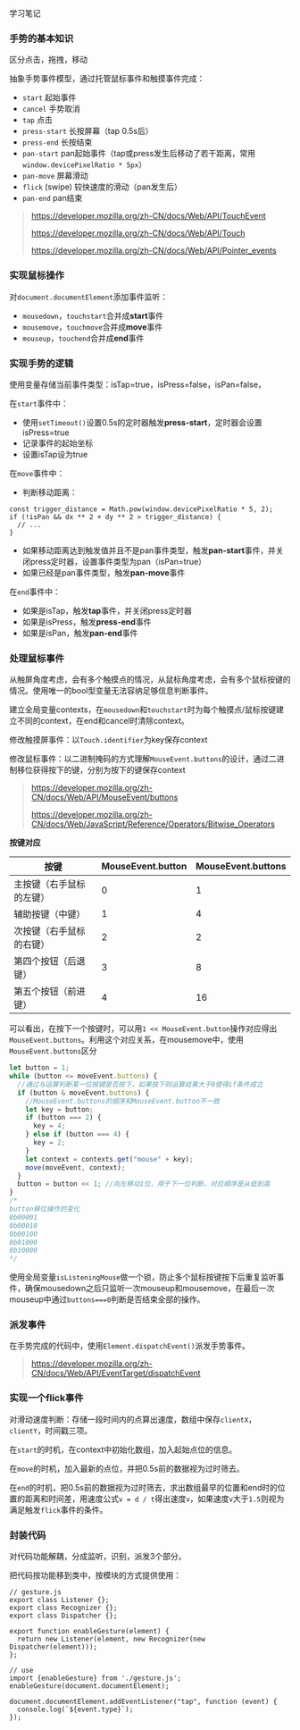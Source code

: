 学习笔记


### 手势的基本知识

区分点击，拖拽，移动

抽象手势事件模型，通过托管鼠标事件和触摸事件完成：

- `start` 起始事件
- `cancel` 手势取消
- `tap` 点击
- `press-start` 长按屏幕（tap 0.5s后）
- `press-end` 长按结束
- `pan-start` pan起始事件（tap或press发生后移动了若干距离，常用`window.devicePixelRatio * 5px`）
- `pan-move` 屏幕滑动
- `flick` (swipe) 较快速度的滑动（pan发生后）
- `pan-end` pan结束

> https://developer.mozilla.org/zh-CN/docs/Web/API/TouchEvent
>
> https://developer.mozilla.org/zh-CN/docs/Web/API/Touch
>
> https://developer.mozilla.org/zh-CN/docs/Web/API/Pointer_events


### 实现鼠标操作
对`document.documentElement`添加事件监听：

- `mousedown`，`touchstart`合并成**start**事件
- `mousemove`，`touchmove`合并成**move**事件
- `mouseup`，`touchend`合并成**end**事件


### 实现手势的逻辑

使用变量存储当前事件类型：isTap=true，isPress=false，isPan=false，

在`start`事件中：
- 使用`setTimeout()`设置0.5s的定时器触发**press-start**，定时器会设置isPress=true
- 记录事件的起始坐标
- 设置isTap设为true

在`move`事件中：
- 判断移动距离：
```
const trigger_distance = Math.pow(window.devicePixelRatio * 5, 2);
if (!isPan && dx ** 2 + dy ** 2 > trigger_distance) {
  // ...
}
```
- 如果移动距离达到触发值并且不是pan事件类型，触发**pan-start**事件，并关闭press定时器，设置事件类型为pan（isPan=true）
- 如果已经是pan事件类型，触发**pan-move**事件

在`end`事件中：
- 如果是isTap，触发**tap**事件，并关闭press定时器
- 如果是isPress，触发**press-end**事件
- 如果是isPan，触发**pan-end**事件

### 处理鼠标事件

从触屏角度考虑，会有多个触摸点的情况，从鼠标角度考虑，会有多个鼠标按键的情况。使用唯一的bool型变量无法容纳足够信息判断事件。

建立全局变量contexts，在`mousedown`和`touchstart`时为每个触摸点/鼠标按键建立不同的context，在end和cancel时清除context。

修改触摸屏事件：以`Touch.identifier`为key保存context

修改鼠标事件：以二进制掩码的方式理解`MouseEvent.buttons`的设计，通过二进制移位获得按下的键，分别为按下的键保存context

> https://developer.mozilla.org/zh-CN/docs/Web/API/MouseEvent/buttons
>
> https://developer.mozilla.org/zh-CN/docs/Web/JavaScript/Reference/Operators/Bitwise_Operators

**按键对应**

按键 | MouseEvent.button | MouseEvent.buttons
---|---|---
主按键（右手鼠标的左键） | 0 | 1
辅助按键（中键）  | 1 | 4
次按键（右手鼠标的右键）  | 2 | 2
第四个按钮（后退键） | 3 | 8
第五个按钮（前进键） | 4 | 16

可以看出，在按下一个按键时，可以用`1 << MouseEvent.button`操作对应得出`MouseEvent.buttons`。利用这个对应关系，在mousemove中，使用`MouseEvent.buttons`区分


```javascript
let button = 1;
while (button <= moveEvent.buttons) {
  //通过与运算判断某一位按键是否按下，如果按下则运算结果大于0使得if条件成立
  if (button & moveEvent.buttons) {
    //MouseEvent.buttons的顺序和MouseEvent.button不一致
    let key = button;
    if (button === 2) {
      key = 4;
    } else if (button === 4) {
      key = 2;
    }
    let context = contexts.get("mouse" + key);
    move(moveEvent, context);
  }
  button = button << 1; //向左移动1位，用于下一位判断，对应顺序是从低到高
}
/*
button移位操作的变化
0b00001
0b00010
0b00100
0b01000
0b10000
*/
```

使用全局变量`isListeningMouse`做一个锁，防止多个鼠标按键按下后重复监听事件，确保mousedown之后只监听一次mouseup和mousemove，在最后一次mouseup中通过`buttons===0`判断是否结束全部的操作。

### 派发事件

在手势完成的代码中，使用`Element.dispatchEvent()`派发手势事件。

> https://developer.mozilla.org/zh-CN/docs/Web/API/EventTarget/dispatchEvent

### 实现一个flick事件

对滑动速度判断：存储一段时间内的点算出速度，数组中保存`clientX`，`clientY`，时间戳三项。

在`start`的时机，在context中初始化数组，加入起始点位的信息。

在`move`的时机，加入最新的点位，并把0.5s前的数据视为过时筛去。

在`end`的时机，把0.5s前的数据视为过时筛去，求出数组最早的位置和end时的位置的距离和时间差，用速度公式`v = d / t`得出速度`v`，如果速度`v`大于`1.5`则视为满足触发`flick`事件的条件。

### 封装代码

对代码功能解耦，分成监听，识别，派发3个部分。

把代码按功能移到类中，按模块的方式提供使用：
```
// gesture.js
export class Listener {};
export class Recognizer {};
export class Dispatcher {};

export function enableGesture(element) {
  return new Listener(element, new Recognizer(new Dispatcher(element)));
};

// use
import {enableGesture} from './gesture.js';
enableGesture(document.documentElement);

document.documentElement.addEventListener("tap", function (event) {
  console.log(`${event.type}`);
});
```
